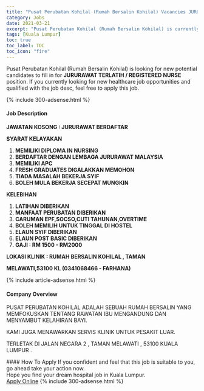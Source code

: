```yaml
---
title: "Pusat Perubatan Kohilal (Rumah Bersalin Kohilal) Vacancies JURURAWAT TERLATIH / REGISTERED NURSE" 
category: Jobs 
date: 2021-03-21 
excerpt: "Pusat Perubatan Kohilal (Rumah Bersalin Kohilal) is currently looking for suitable person to fill in the JURURAWAT TERLATIH / REGISTERED NURSE which positioned at Kuala Lumpur" 
tags: [Kuala Lumpur] 
toc: true 
toc_label: TOC 
toc_icon: "fire" 
--- 
```


<p>Pusat Perubatan Kohilal (Rumah Bersalin Kohilal) is looking for new potential candidates to fill in for <b>JURURAWAT TERLATIH / REGISTERED NURSE</b> position. If you currently looking for new healthcare job opportunities and qualified with the job desc, feel free to apply this job.
</p>{% include 300-adsense.html %} 
<div><div><h4>Job Description</h4></div><div><div><span><div><p><strong>JAWATAN KOSONG : JURURAWAT BERDAFTAR</strong></p><p><strong>SYARAT KELAYAKAN</strong></p><ol><li><strong>MEMILIKI DIPLOMA IN NURSING</strong></li><li><strong>BERDAFTAR DENGAN LEMBAGA JURURAWAT MALAYSIA</strong></li><li><strong>MEMILIKI APC</strong></li><li><strong>FRESH GRADUATES DIGALAKKAN MEMOHON</strong></li><li><strong>TIADA MASALAH BEKERJA SYIF</strong></li><li><strong>BOLEH MULA BEKERJA SECEPAT MUNGKIN</strong></li></ol><p><strong>KELEBIHAN</strong></p><ol><li><strong>LATIHAN DIBERIKAN</strong></li><li><strong>MANFAAT PERUBATAN DIBERIKAN</strong></li><li><strong>CARUMAN EPF,SOCSO,CUTI TAHUNAN,OVERTIME</strong></li><li><strong>BOLEH MEMILIH UNTUK TINGGAL DI HOSTEL</strong></li><li><strong>ELAUN SYIF DIBERIKAN</strong></li><li><strong>ELAUN POST BASIC DIBERIKAN</strong></li><li><strong>GAJI : RM 1500 - RM2000</strong></li></ol><p><strong>LOKASI KLINIK : RUMAH BERSALIN KOHILAL , TAMAN</strong></p><p><strong>MELAWATI,53100 KL (0341068466 - FARHANA)</strong></p></div></span></div></div></div> 
{% include article-adsense.html %} 
<div><div><h4>Company Overview</h4></div><div><div><span><div><p>PUSAT PERUBATAN KOHILAL ADALAH SEBUAH RUMAH BERSALIN YANG MEMFOKUSKAN TENTANG RAWATAN IBU MENGANDUNG DAN MENYAMBUT KELAHIRAN BAYI.</p><p>KAMI JUGA MENAWARKAN SERVIS KLINIK UNTUK PESAKIT LUAR.</p><p>TERLETAK DI JALAN NEGARA 2 , TAMAN MELAWATI , 53100 KUALA LUMPUR .</p></div></span></div></div></div> 
#### How To Apply 
If you confident and feel that this job is suitable to you, go ahead take your action now. <br/> 
Hope you find your dream hospital job in Kuala Lumpur. <br/> 
<a href="https://www.jobstreet.com.my/en/job/jururawat-terlatih-registered-nurse-4498485?jobId=jobstreet-my-job-4498485" class="btn btn--warning" target="_blank" rel="nofollow noopenner">Apply Online</a> 
{% include 300-adsense.html %} 
